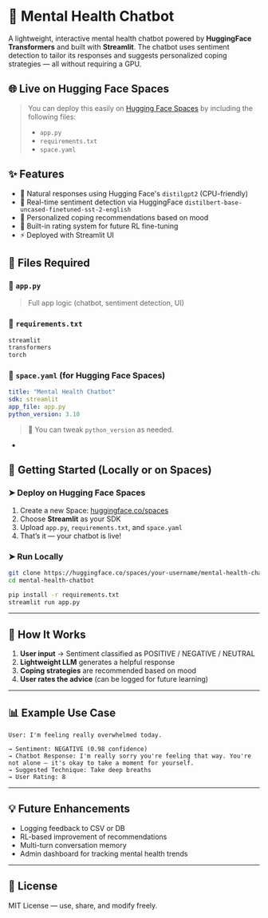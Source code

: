 # 🧠 Mental Health Chatbot

A lightweight, interactive mental health chatbot powered by **HuggingFace Transformers** and built with **Streamlit**. The chatbot uses sentiment detection to tailor its responses and suggests personalized coping strategies — all without requiring a GPU.

## 🌐 Live on Hugging Face Spaces

> You can deploy this easily on [Hugging Face Spaces](https://huggingface.co/spaces) by including the following files:
> - `app.py`
> - `requirements.txt`
> - `space.yaml`

## ✨ Features

- 💬 Natural responses using Hugging Face's `distilgpt2` (CPU-friendly)
- 🧠 Real-time sentiment detection via HuggingFace `distilbert-base-uncased-finetuned-sst-2-english`
- 🌿 Personalized coping recommendations based on mood
- 🧪 Built-in rating system for future RL fine-tuning
- ⚡ Deployed with Streamlit UI

## 📁 Files Required

### 🔹 `app.py`

> Full app logic (chatbot, sentiment detection, UI)

### 🔹 `requirements.txt`

```txt
streamlit
transformers
torch
```

### 🔹 `space.yaml` (for Hugging Face Spaces)

```yaml
title: "Mental Health Chatbot"
sdk: streamlit
app_file: app.py
python_version: 3.10
```

> 🔧 You can tweak `python_version` as needed.

-
## 🚀 Getting Started (Locally or on Spaces)

### ➤ Deploy on Hugging Face Spaces

1. Create a new Space: [huggingface.co/spaces](https://huggingface.co/spaces)
2. Choose **Streamlit** as your SDK
3. Upload `app.py`, `requirements.txt`, and `space.yaml`
4. That’s it — your chatbot is live!

### ➤ Run Locally

```bash
git clone https://huggingface.co/spaces/your-username/mental-health-chatbot
cd mental-health-chatbot

pip install -r requirements.txt
streamlit run app.py
```

---

## 🧠 How It Works

1. **User input** → Sentiment classified as POSITIVE / NEGATIVE / NEUTRAL
2. **Lightweight LLM** generates a helpful response
3. **Coping strategies** are recommended based on mood
4. **User rates the advice** (can be logged for future learning)

---

## 📊 Example Use Case

```plaintext
User: I'm feeling really overwhelmed today.

→ Sentiment: NEGATIVE (0.98 confidence)
→ Chatbot Response: I'm really sorry you're feeling that way. You're not alone — it's okay to take a moment for yourself.
→ Suggested Technique: Take deep breaths
→ User Rating: 8
```

---

## 💡 Future Enhancements

- Logging feedback to CSV or DB
- RL-based improvement of recommendations
- Multi-turn conversation memory
- Admin dashboard for tracking mental health trends

---

## 📄 License

MIT License — use, share, and modify freely.
